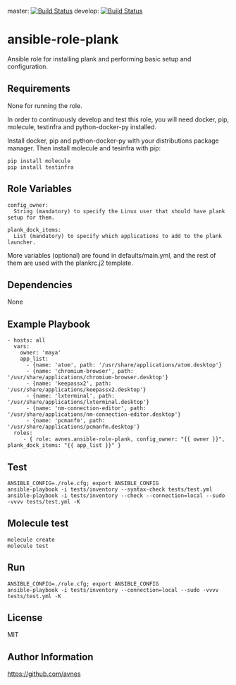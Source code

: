 master: [![Build Status](https://travis-ci.org/avnes/ansible-role-plank.png?branch=master)](https://travis-ci.org/avnes/ansible-role-plank) develop: [![Build Status](https://travis-ci.org/avnes/ansible-role-plank.png?branch=develop)](https://travis-ci.org/avnes/ansible-role-plank)

# ansible-role-plank

Ansible role for installing plank and performing basic setup and configuration.

## Requirements

None for running the role.

In order to continuously develop and test this role, you will need docker, pip, molecule, testinfra and python-docker-py installed.

Install docker, pip and python-docker-py with your distributions package manager. Then install molecule and tesinfra with pip:

```
pip install molecule
pip install testinfra
```

## Role Variables

```
config_owner:
  String (mandatory) to specify the Linux user that should have plank setup for them.

plank_dock_items:
  List (mandatory) to specify which applications to add to the plank launcher.
```

More variables (optional) are found in defaults/main.yml, and the rest of them are used with the plankrc.j2 template.

## Dependencies

None

## Example Playbook

```
- hosts: all
  vars:
    owner: 'maya'
    app_list:
      - {name: 'atom', path: '/usr/share/applications/atom.desktop'}
      - {name: 'chromium-browser', path: '/usr/share/applications/chromium-browser.desktop'}
      - {name: 'keepassx2', path: '/usr/share/applications/keepassx2.desktop'}
      - {name: 'lxterminal', path: '/usr/share/applications/lxterminal.desktop'}
      - {name: 'nm-connection-editor', path: '/usr/share/applications/nm-connection-editor.desktop'}
      - {name: 'pcmanfm', path: '/usr/share/applications/pcmanfm.desktop'}
  roles:
     - { role: avnes.ansible-role-plank, config_owner: "{{ owner }}", plank_dock_items: "{{ app_list }}" }
```

## Test

```
ANSIBLE_CONFIG=./role.cfg; export ANSIBLE_CONFIG
ansible-playbook -i tests/inventory --syntax-check tests/test.yml
ansible-playbook -i tests/inventory --check --connection=local --sudo -vvvv tests/test.yml -K
```

## Molecule test

```
molecule create
molecule test
```

## Run

```
ANSIBLE_CONFIG=./role.cfg; export ANSIBLE_CONFIG
ansible-playbook -i tests/inventory --connection=local --sudo -vvvv tests/test.yml -K
```

## License

MIT

## Author Information

<https://github.com/avnes>
